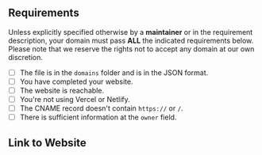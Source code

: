 <!-- To make our job easier, please spend time to review your application before submitting. -->
<!-- To tick a box, place an `x` between two square brackets e.g. [x] -->

## Requirements
Unless explicitly specified otherwise by a **maintainer** or in the requirement description, your domain must pass **ALL** the indicated requirements below.
Please note that we reserve the rights not to accept any domain at our own discretion.

- [ ] The file is in the `domains` folder and is in the JSON format.
- [ ] You have completed your website. <!-- This is not required if the domain you're registering is for emails. -->
- [ ] The website is reachable.  <!-- This is not required if the domain you're registering is for emails. -->
- [ ] You're not using Vercel or Netlify.  <!-- This is not required if you are using an URL record. -->
- [ ] The CNAME record doesn't contain `https://` or `/`.  <!-- This is not required if you are not using a CNAME record. -->
- [ ] There is sufficient information at the `owner` field.  <!-- You need to have your email presented at `email` field. If you don't have an email, or don't want to input your email for any reason, you can specify another social platform (e.g. Discord or Twitter) so we can contact you. -->

## Link to Website
<!-- Please provide a link to your website below. -->
